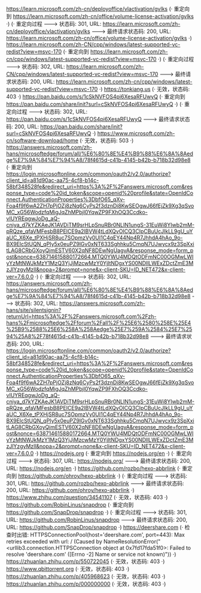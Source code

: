 https://learn.microsoft.com/zh-cn/deployoffice/vlactivation/gvlks (· 重定向到 https://learn.microsoft.com/zh-cn/office/volume-license-activation/gvlks ·)
(· 重定向过程 ---> 状态码: 301, URL: https://learn.microsoft.com/zh-cn/deployoffice/vlactivation/gvlks ---> 最终请求状态码: 200, URL: https://learn.microsoft.com/zh-cn/office/volume-license-activation/gvlks ·)
https://learn.microsoft.com/zh-CN/cpp/windows/latest-supported-vc-redist?view=msvc-170 (· 重定向到 https://learn.microsoft.com/zh-cn/cpp/windows/latest-supported-vc-redist?view=msvc-170 ·)
(· 重定向过程 ---> 状态码: 302, URL: https://learn.microsoft.com/zh-CN/cpp/windows/latest-supported-vc-redist?view=msvc-170 ---> 最终请求状态码: 200, URL: https://learn.microsoft.com/zh-cn/cpp/windows/latest-supported-vc-redist?view=msvc-170 ·)
https://tonkiang.us (· 无效，状态码: 403 ·)
https://pan.baidu.com/s/1cSkNVFOS4pi6XesaRFUwyQ (· 重定向到 https://pan.baidu.com/share/init?surl=cSkNVFOS4pi6XesaRFUwyQ ·)
(· 重定向过程 ---> 状态码: 302, URL: https://pan.baidu.com/s/1cSkNVFOS4pi6XesaRFUwyQ ---> 最终请求状态码: 200, URL: https://pan.baidu.com/share/init?surl=cSkNVFOS4pi6XesaRFUwyQ ·)
https://www.microsoft.com/zh-cn/software-download/home (· 无效，状态码: 503 ·)
https://answers.microsoft.com/zh-hans/microsoftedge/forum/all/%E6%80%8E%E4%B9%88%E6%8A%8Aedge%E7%9A%84%E7%94%A8/78f4615d-c41b-4145-b42b-b718b32d98e8 (· 重定向到 https://login.microsoftonline.com/common/oauth2/v2.0/authorize?client_id=a81d90ac-aa75-4cf8-b14c-58bf348528fe&redirect_uri=https%3A%2F%2Fanswers.microsoft.com&response_type=code%20id_token&scope=openid%20profile&state=OpenIdConnect.AuthenticationProperties%3DbfO65_qXv-Foa4f9f6wA2ZH7pPjOZj8zNq6CyPs2f3dznDi8KwSEOgwJ66fEjZk9Xg3qSvoMC_xG56WodzfqMigJqZhMPbjl0YqwZP9FXhOQ3Ccdko-vIUYREqgwJoDg_aQ-cniya_d7kYZKAeJK1AVDiTM9srHLpSnuRBr0NLIN1ungS-31EuWi8YIwb2mM-pRQze_qfaVMFesbB8PEICE9a2lBVW4tLdXQvOICQ3CIpCBuUcJlkLL9gU_uYaUC_X6Xe_tPXHjSR8uc7SOpmzVy0UI1C4qEY44Np4R7JhhdA4hAo_9o-BX9ElcStUQN_qPIy5x0euPZ9lGv0xNT633Sghhku5CmqN7UJwycx9z3SpXxitLAG8CRbGXoyQjmESTV60X2qNF8DEwNgUagvA&response_mode=form_post&nonce=638714615880172664.MTQ0YWU4MDQtODFmNC00OGMwLWIyYzMtNWJkMzY1MzQ3YjJjMzcwMzY0YjItNDgxYS00NDllLWExZDctZmE3MzJlYzgyMzll&nopa=2&prompt=none&x-client-SKU=ID_NET472&x-client-ver=7.6.0.0 ·)
(· 重定向过程 ---> 状态码: 302, URL: https://answers.microsoft.com/zh-hans/microsoftedge/forum/all/%E6%80%8E%E4%B9%88%E6%8A%8Aedge%E7%9A%84%E7%94%A8/78f4615d-c41b-4145-b42b-b718b32d98e8 ---> 状态码: 302, URL: https://answers.microsoft.com/zh-hans/site/silentsignin?returnUrl=https%3A%2F%2Fanswers.microsoft.com%2Fzh-hans%2Fmicrosoftedge%2Fforum%2Fall%2F%25E6%2580%258E%25E4%25B9%2588%25E6%258A%258Aedge%25E7%259A%2584%25E7%2594%25A8%2F78f4615d-c41b-4145-b42b-b718b32d98e8 ---> 最终请求状态码: 200, URL: https://login.microsoftonline.com/common/oauth2/v2.0/authorize?client_id=a81d90ac-aa75-4cf8-b14c-58bf348528fe&redirect_uri=https%3A%2F%2Fanswers.microsoft.com&response_type=code%20id_token&scope=openid%20profile&state=OpenIdConnect.AuthenticationProperties%3DbfO65_qXv-Foa4f9f6wA2ZH7pPjOZj8zNq6CyPs2f3dznDi8KwSEOgwJ66fEjZk9Xg3qSvoMC_xG56WodzfqMigJqZhMPbjl0YqwZP9FXhOQ3Ccdko-vIUYREqgwJoDg_aQ-cniya_d7kYZKAeJK1AVDiTM9srHLpSnuRBr0NLIN1ungS-31EuWi8YIwb2mM-pRQze_qfaVMFesbB8PEICE9a2lBVW4tLdXQvOICQ3CIpCBuUcJlkLL9gU_uYaUC_X6Xe_tPXHjSR8uc7SOpmzVy0UI1C4qEY44Np4R7JhhdA4hAo_9o-BX9ElcStUQN_qPIy5x0euPZ9lGv0xNT633Sghhku5CmqN7UJwycx9z3SpXxitLAG8CRbGXoyQjmESTV60X2qNF8DEwNgUagvA&response_mode=form_post&nonce=638714615880172664.MTQ0YWU4MDQtODFmNC00OGMwLWIyYzMtNWJkMzY1MzQ3YjJjMzcwMzY0YjItNDgxYS00NDllLWExZDctZmE3MzJlYzgyMzll&nopa=2&prompt=none&x-client-SKU=ID_NET472&x-client-ver=7.6.0.0 ·)
https://nodejs.org (· 重定向到 https://nodejs.org/en ·)
(· 重定向过程 ---> 状态码: 307, URL: https://nodejs.org/ ---> 最终请求状态码: 200, URL: https://nodejs.org/en ·)
https://github.com/rozbo/hexo-abbrlink (· 重定向到 https://github.com/ohroy/hexo-abbrlink ·)
(· 重定向过程 ---> 状态码: 301, URL: https://github.com/rozbo/hexo-abbrlink ---> 最终请求状态码: 200, URL: https://github.com/ohroy/hexo-abbrlink ·)
https://www.zhihu.com/question/34541107 (· 无效，状态码: 403 ·)
https://github.com/RobinLinus/snapdrop (· 重定向到 https://github.com/SnapDrop/snapdrop ·)
(· 重定向过程 ---> 状态码: 301, URL: https://github.com/RobinLinus/snapdrop ---> 最终请求状态码: 200, URL: https://github.com/SnapDrop/snapdrop ·)
https://deershare.com (· 检查时出错: HTTPSConnectionPool(host='deershare.com', port=443): Max retries exceeded with url: / (Caused by NameResolutionError("<urllib3.connection.HTTPSConnection object at 0x7fd17fda51f0>: Failed to resolve 'deershare.com' ([Errno -2] Name or service not known)")) ·)
https://zhuanlan.zhihu.com/p/550722045 (· 无效，状态码: 403 ·)
https://www.qbittorrent.org (· 无效，状态码: 403 ·)
https://zhuanlan.zhihu.com/p/405968623 (· 无效，状态码: 403 ·)
https://zhuanlan.zhihu.com/p/000000000 (· 无效，状态码: 403 ·)
